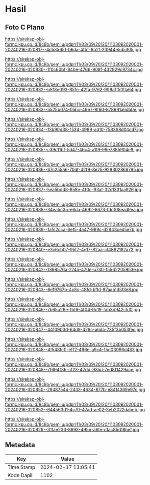 # Hasil

## Foto C Plano

https://sirekap-obj-formc.kpu.go.id/8c8b/pemilu/pdpr/11/03/09/20/20/1103092020001-20240216-020817--4d53565f-b6da-4f5f-9b2f-20944e5d5305.jpg

https://sirekap-obj-formc.kpu.go.id/8c8b/pemilu/pdpr/11/03/09/20/20/1103092020001-20240216-020830--1f0c60bf-940e-4766-908f-432929c9734c.jpg

https://sirekap-obj-formc.kpu.go.id/8c8b/pemilu/pdpr/11/03/09/20/20/1103092020001-20240216-020832--b8f8e093-851e-42fa-9762-998a1f500a64.jpg

https://sirekap-obj-formc.kpu.go.id/8c8b/pemilu/pdpr/11/03/09/20/20/1103092020001-20240216-020833--5525b074-05bc-49e7-8f60-878991a6db0e.jpg

https://sirekap-obj-formc.kpu.go.id/8c8b/pemilu/pdpr/11/03/09/20/20/1103092020001-20240216-020834--f3b90d38-1534-4989-ad10-758398d04cd7.jpg

https://sirekap-obj-formc.kpu.go.id/8c8b/pemilu/pdpr/11/03/09/20/20/1103092020001-20240216-020835--c39c11bf-5d47-46c4-a1f9-99e7385904e9.jpg

https://sirekap-obj-formc.kpu.go.id/8c8b/pemilu/pdpr/11/03/09/20/20/1103092020001-20240216-020836--67c255a6-70df-42f9-8e25-928302866795.jpg

https://sirekap-obj-formc.kpu.go.id/8c8b/pemilu/pdpr/11/03/09/20/20/1103092020001-20240216-020837--5ea5bdd8-858e-4f0c-93af-32c1331aa926.jpg

https://sirekap-obj-formc.kpu.go.id/8c8b/pemilu/pdpr/11/03/09/20/20/1103092020001-20240216-020838--34ea5c35-e6da-4692-8673-fdcf08ead9ea.jpg

https://sirekap-obj-formc.kpu.go.id/8c8b/pemilu/pdpr/11/03/09/20/20/1103092020001-20240216-020839--1afc2cca-6ef5-4a47-989c-d2943ced5e7b.jpg

https://sirekap-obj-formc.kpu.go.id/8c8b/pemilu/pdpr/11/03/09/20/20/1103092020001-20240216-020840--e3c6cb07-95f7-4e17-82aa-cf4892182a72.jpg

https://sirekap-obj-formc.kpu.go.id/8c8b/pemilu/pdpr/11/03/09/20/20/1103092020001-20240216-020842--1898576a-2745-470e-b730-f5562205953e.jpg

https://sirekap-obj-formc.kpu.go.id/8c8b/pemilu/pdpr/11/03/09/20/20/1103092020001-20240216-020843--6e19767b-4c8c-48fd-bffd-87aaa1d5f3e8.jpg

https://sirekap-obj-formc.kpu.go.id/8c8b/pemilu/pdpr/11/03/09/20/20/1103092020001-20240216-020846--7b65a26e-fbf6-4f04-9c19-fab3d942cfd0.jpg

https://sirekap-obj-formc.kpu.go.id/8c8b/pemilu/pdpr/11/03/09/20/20/1103092020001-20240216-020847--4410903d-64d9-479c-a6da-735f3b053fec.jpg

https://sirekap-obj-formc.kpu.go.id/8c8b/pemilu/pdpr/11/03/09/20/20/1103092020001-20240216-020848--4f548fc0-ef12-466e-a9c4-15d03096d483.jpg

https://sirekap-obj-formc.kpu.go.id/8c8b/pemilu/pdpr/11/03/09/20/20/1103092020001-20240216-020848--7f694f36-cf23-42dd-935d-7ed8f1429ace.jpg

https://sirekap-obj-formc.kpu.go.id/8c8b/pemilu/pdpr/11/03/09/20/20/1103092020001-20240216-020850--2948754d-2433-4634-877b-e84f4369e97c.jpg

https://sirekap-obj-formc.kpu.go.id/8c8b/pemilu/pdpr/11/03/09/20/20/1103092020001-20240216-020852--644563d1-4c70-47ad-ae02-3eb2022dabeb.jpg

https://sirekap-obj-formc.kpu.go.id/8c8b/pemilu/pdpr/11/03/09/20/20/1103092020001-20240216-020829--31fae233-8993-495e-a6fe-c1ac85d18bef.jpg


## Metadata

| Key        | Value               |
| ---------- | ------------------- |
| Time Stamp | 2024-02-17 13:05:41 |
| Kode Dapil | 1102                |



